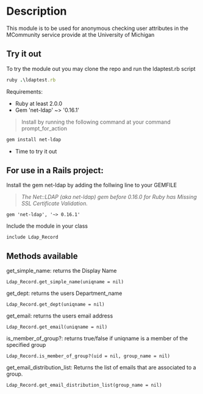 # Description
This module is to be used for anonymous checking user attributes in the MCommunity service provide at the University of Michigan

## Try it out
To try the module out you may clone the repo and run the ldaptest.rb script
```ruby
ruby .\ldaptest.rb
```
Requirements:
* Ruby at least 2.0.0
* Gem 'net-ldap' ~> '0.16.1'
> Install by running the following command at your command prompt_for_action
```bash
gem install net-ldap
```

* Time to try it out


## For use in a Rails project:
Install the gem net-ldap by adding the follwing line to your GEMFILE

> *The Net::LDAP (aka net-ldap) gem before 0.16.0 for Ruby has Missing SSL Certificate Validation.*

```
gem 'net-ldap', '~> 0.16.1'
```
Include the module in your class
```
include Ldap_Record
```

## Methods available
get_simple_name: returns the Display Name
```
Ldap_Record.get_simple_name(uniqname = nil)
```
get_dept: returns the users Department_name
```
Ldap_Record.get_dept(uniqname = nil)
```
get_email: returns the users email address
```
Ldap_Record.get_email(uniqname = nil)
```
is_member_of_group?: returns true/false if uniqname is a member of the specified group
```
Ldap_Record.is_member_of_group?(uid = nil, group_name = nil)
```
get_email_distribution_list: Returns the list of emails that are associated to a group.
```
Ldap_Record.get_email_distribution_list(group_name = nil)
```
